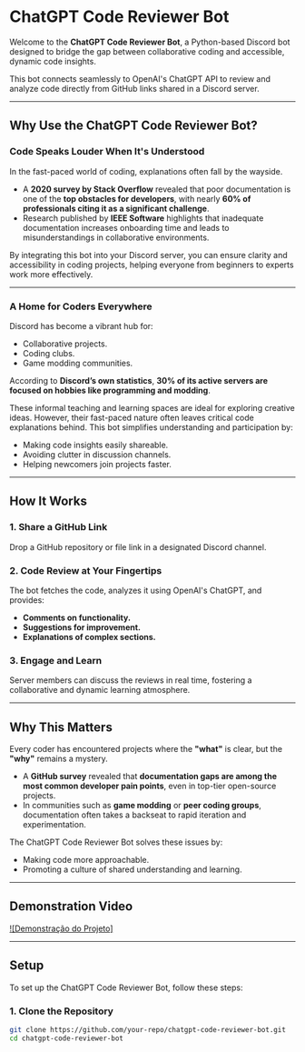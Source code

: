 # ChatGPT Code Reviewer Bot  

Welcome to the **ChatGPT Code Reviewer Bot**, a Python-based Discord bot designed to bridge the gap between collaborative coding and accessible, dynamic code insights.  

This bot connects seamlessly to OpenAI's ChatGPT API to review and analyze code directly from GitHub links shared in a Discord server.  

---

## Why Use the ChatGPT Code Reviewer Bot?  

### Code Speaks Louder When It's Understood  

In the fast-paced world of coding, explanations often fall by the wayside.  

- A **2020 survey by Stack Overflow** revealed that poor documentation is one of the **top obstacles for developers**, with nearly **60% of professionals citing it as a significant challenge**.  
- Research published by **IEEE Software** highlights that inadequate documentation increases onboarding time and leads to misunderstandings in collaborative environments.  

By integrating this bot into your Discord server, you can ensure clarity and accessibility in coding projects, helping everyone from beginners to experts work more effectively.  

---

### A Home for Coders Everywhere  

Discord has become a vibrant hub for:  
- Collaborative projects.  
- Coding clubs.  
- Game modding communities.  

According to **Discord’s own statistics**, **30% of its active servers are focused on hobbies like programming and modding**.  

These informal teaching and learning spaces are ideal for exploring creative ideas. However, their fast-paced nature often leaves critical code explanations behind. This bot simplifies understanding and participation by:  

- Making code insights easily shareable.  
- Avoiding clutter in discussion channels.  
- Helping newcomers join projects faster.  

---

## How It Works  

### 1. Share a GitHub Link  
Drop a GitHub repository or file link in a designated Discord channel.  

### 2. Code Review at Your Fingertips  
The bot fetches the code, analyzes it using OpenAI's ChatGPT, and provides:  
- **Comments on functionality.**  
- **Suggestions for improvement.**  
- **Explanations of complex sections.**  

### 3. Engage and Learn  
Server members can discuss the reviews in real time, fostering a collaborative and dynamic learning atmosphere.  

---

## Why This Matters  

Every coder has encountered projects where the **"what"** is clear, but the **"why"** remains a mystery.  

- A **GitHub survey** revealed that **documentation gaps are among the most common developer pain points**, even in top-tier open-source projects.  
- In communities such as **game modding** or **peer coding groups**, documentation often takes a backseat to rapid iteration and experimentation.  

The ChatGPT Code Reviewer Bot solves these issues by:  
- Making code more approachable.  
- Promoting a culture of shared understanding and learning.  

---

## Demonstration Video

[![Demonstração do Projeto]](https://youtu.be/ooGFs6uvZ4g)

---

## Setup  

To set up the ChatGPT Code Reviewer Bot, follow these steps:  

### 1. Clone the Repository  
```bash
git clone https://github.com/your-repo/chatgpt-code-reviewer-bot.git  
cd chatgpt-code-reviewer-bot  
